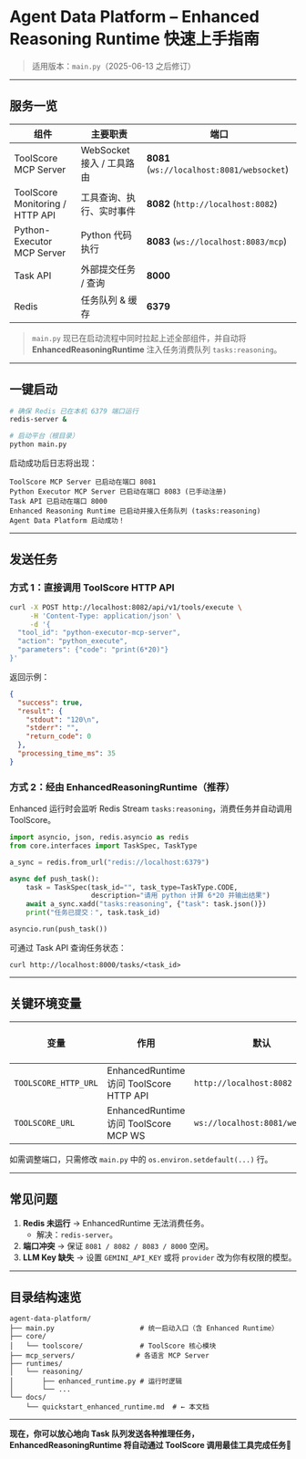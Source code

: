 # Agent Data Platform – Enhanced Reasoning Runtime 快速上手指南

> 适用版本：`main.py`（2025-06-13 之后修订）

---

## 服务一览

| 组件 | 主要职责 | 端口 |
|------|-----------|------|
| ToolScore MCP Server | WebSocket 接入 / 工具路由 | **8081** (`ws://localhost:8081/websocket`)
| ToolScore Monitoring / HTTP API | 工具查询、执行、实时事件 | **8082** (`http://localhost:8082`)
| Python-Executor MCP Server | Python 代码执行 | **8083** (`ws://localhost:8083/mcp`)
| Task API | 外部提交任务 / 查询 | **8000**
| Redis | 任务队列 & 缓存 | **6379**

> `main.py` 现已在启动流程中同时拉起上述全部组件，并自动将 **EnhancedReasoningRuntime** 注入任务消费队列 `tasks:reasoning`。

---

## 一键启动

```bash
# 确保 Redis 已在本机 6379 端口运行
redis-server &

# 启动平台（根目录）
python main.py
```

启动成功后日志将出现：

```
ToolScore MCP Server 已启动在端口 8081
Python Executor MCP Server 已启动在端口 8083 (已手动注册)
Task API 已启动在端口 8000
Enhanced Reasoning Runtime 已启动并接入任务队列 (tasks:reasoning)
Agent Data Platform 启动成功！
```

---

## 发送任务

### 方式 1：直接调用 ToolScore HTTP API

```bash
curl -X POST http://localhost:8082/api/v1/tools/execute \
     -H 'Content-Type: application/json' \
     -d '{
  "tool_id": "python-executor-mcp-server",
  "action": "python_execute",
  "parameters": {"code": "print(6*20)"}
}'
```

返回示例：

```json
{
  "success": true,
  "result": {
    "stdout": "120\n",
    "stderr": "",
    "return_code": 0
  },
  "processing_time_ms": 35
}
```

### 方式 2：经由 EnhancedReasoningRuntime（推荐）

Enhanced 运行时会监听 Redis Stream `tasks:reasoning`，消费任务并自动调用 ToolScore。

```python
import asyncio, json, redis.asyncio as redis
from core.interfaces import TaskSpec, TaskType

a_sync = redis.from_url("redis://localhost:6379")

async def push_task():
    task = TaskSpec(task_id="", task_type=TaskType.CODE,
                    description="请用 python 计算 6*20 并输出结果")
    await a_sync.xadd("tasks:reasoning", {"task": task.json()})
    print("任务已提交：", task.task_id)

asyncio.run(push_task())
```

可通过 Task API 查询任务状态：

```
curl http://localhost:8000/tasks/<task_id>
```

---

## 关键环境变量

| 变量 | 作用 | 默认 | 已在 `main.py` 中设置 |
|------|------|------|-----------------------|
| `TOOLSCORE_HTTP_URL` | EnhancedRuntime 访问 ToolScore HTTP API | `http://localhost:8082` | ✅ |
| `TOOLSCORE_URL` | EnhancedRuntime 访问 ToolScore MCP WS | `ws://localhost:8081/websocket` | ✅ |

如需调整端口，只需修改 `main.py` 中的 `os.environ.setdefault(...)` 行。

---

## 常见问题

1. **Redis 未运行** → EnhancedRuntime 无法消费任务。
   * 解决：`redis-server`。
2. **端口冲突** → 保证 `8081 / 8082 / 8083 / 8000` 空闲。
3. **LLM Key 缺失** → 设置 `GEMINI_API_KEY` 或将 `provider` 改为你有权限的模型。

---

## 目录结构速览

```
agent-data-platform/
├── main.py                     # 统一启动入口（含 Enhanced Runtime）
├── core/
│   └── toolscore/              # ToolScore 核心模块
├── mcp_servers/               # 各语言 MCP Server
├── runtimes/
│   └── reasoning/
│       ├── enhanced_runtime.py # 运行时逻辑
│       └── ...
└── docs/
    └── quickstart_enhanced_runtime.md  # ← 本文档
```

---

**现在，你可以放心地向 Task 队列发送各种推理任务，EnhancedReasoningRuntime 将自动通过 ToolScore 调用最佳工具完成任务🎉** 